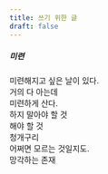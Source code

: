 ```yaml
---
title: 쓰기 위한 글
draft: false
---
```


##### 미련
미련해지고 싶은 날이 있다.  
거의 다 아는데  
미련하게 산다.  
하지 말아야 할 것  
해야 할 것  
청개구리  
어쩌면 모르는 것일지도.  
망각하는 존재

